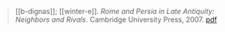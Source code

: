 > [[b-dignas]]; [[winter-e]]. *Rome and Persia in Late Antiquity: Neighbors and Rivals*. Cambridge University Press, 2007. [pdf](a/b-dignas-e-winter2007.pdf)